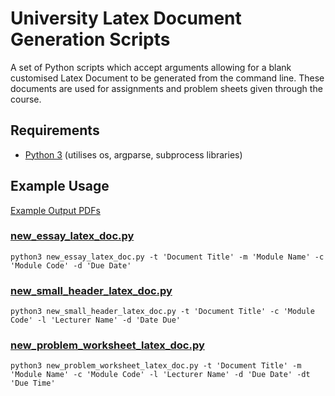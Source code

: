 # University Latex Document Generation Scripts
A set of Python scripts which accept arguments allowing for a blank customised Latex Document to be generated from the command line. These documents are used for assignments and problem sheets given through the course.

## Requirements
* [Python 3](https://www.python.org/downloads/) (utilises os, argparse, subprocess libraries)

## Example Usage

[Example Output PDFs](example_outputs)

### [new_essay_latex_doc.py](scripts/new_essay_latex_doc.py)
```
python3 new_essay_latex_doc.py -t 'Document Title' -m 'Module Name' -c 'Module Code' -d 'Due Date'
```

### [new_small_header_latex_doc.py](scripts/new_small_header_latex_doc.py)
```
python3 new_small_header_latex_doc.py -t 'Document Title' -c 'Module Code' -l 'Lecturer Name' -d 'Date Due'
```

### [new_problem_worksheet_latex_doc.py](scripts/new_problem_worksheet_latex_doc.py)
```
python3 new_problem_worksheet_latex_doc.py -t 'Document Title' -m 'Module Name' -c 'Module Code' -l 'Lecturer Name' -d 'Due Date' -dt 'Due Time'
```

